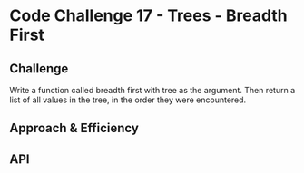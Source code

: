 # Code Challenge 17 - Trees - Breadth First

## Challenge
Write a function called breadth first with tree as the argument. Then return a list of all values in the tree, in the order they were encountered.

## Approach & Efficiency
<!-- What approach did you take? Why? What is the Big O space/time for this approach? -->

## API
<!-- Description of each method publicly available in each of your trees -->